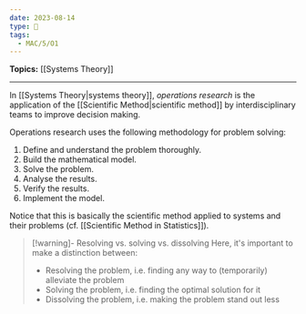 ```yaml
---
date: 2023-08-14
type: 🧠
tags:
  - MAC/5/O1
---
```


**Topics:** [[Systems Theory]]

---

In [[Systems Theory|systems theory]], _operations research_ is the application of the [[Scientific Method|scientific method]] by interdisciplinary teams to improve decision making.

Operations research uses the following methodology for problem solving:

1. Define and understand the problem thoroughly.
2. Build the mathematical model.
3. Solve the problem.
4. Analyse the results.
5. Verify the results.
6. Implement the model.

Notice that this is basically the scientific method applied to systems and their problems (cf. [[Scientific Method in Statistics]]).

> [!warning]- Resolving vs. solving vs. dissolving
> Here, it's important to make a distinction between:
>
> - Resolving the problem, i.e. finding any way to (temporarily) alleviate the problem
> - Solving the problem, i.e. finding the optimal solution for it
> - Dissolving the problem, i.e. making the problem stand out less
